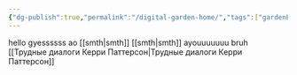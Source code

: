 ```yaml
---
{"dg-publish":true,"permalink":"/digital-garden-home/","tags":["gardenEntry"]}
---
```


hello gyessssss
ao
[[smth\|smth]]
[[smth\|smth]]
ayouuuuuuu bruh
[[Трудные диалоги Керри Паттерсон\|Трудные диалоги Керри Паттерсон]]
